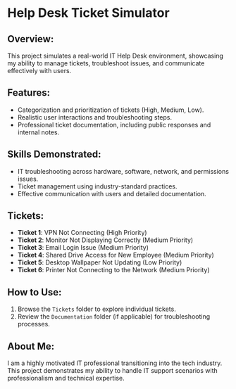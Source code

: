 # Help Desk Ticket Simulator

## Overview:
This project simulates a real-world IT Help Desk environment, showcasing my ability to manage tickets, troubleshoot issues, and communicate effectively with users.

## Features:
- Categorization and prioritization of tickets (High, Medium, Low).
- Realistic user interactions and troubleshooting steps.
- Professional ticket documentation, including public responses and internal notes.

## Skills Demonstrated:
- IT troubleshooting across hardware, software, network, and permissions issues.
- Ticket management using industry-standard practices.
- Effective communication with users and detailed documentation.

## Tickets:
- **Ticket 1**: VPN Not Connecting (High Priority)
- **Ticket 2**: Monitor Not Displaying Correctly (Medium Priority)
- **Ticket 3**: Email Login Issue (Medium Priority)
- **Ticket 4**: Shared Drive Access for New Employee (Medium Priority)
- **Ticket 5**: Desktop Wallpaper Not Updating (Low Priority)
- **Ticket 6**: Printer Not Connecting to the Network (Medium Priority)

## How to Use:
1. Browse the `Tickets` folder to explore individual tickets.
2. Review the `Documentation` folder (if applicable) for troubleshooting processes.

## About Me:
I am a highly motivated IT professional transitioning into the tech industry. This project demonstrates my ability to handle IT support scenarios with professionalism and technical expertise.